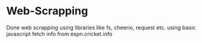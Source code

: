 # Web-Scrapping
Done web scrapping using libraries like fs, cheerio, request etc. using basic javascript fetch info from espn.cricket.info
